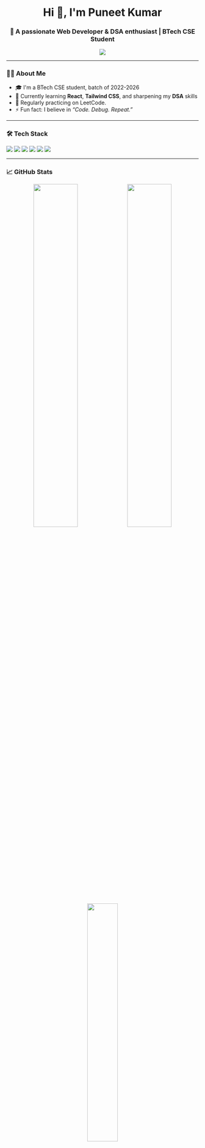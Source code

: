 <h1 align="center">Hi 👋, I'm Puneet Kumar</h1>
<h3 align="center">🚀 A passionate Web Developer & DSA enthusiast | BTech CSE Student</h3>

<p align="center">
  <img src="https://readme-typing-svg.herokuapp.com?color=58A6FF&size=24&center=true&vCenter=true&width=500&lines=Welcome+to+my+GitHub!;I+build+web+projects+%F0%9F%9A%80;I+love+solving+DSA+problems+%F0%9F%93%96" />
</p>

---

### 👨‍💻 About Me
- 🎓 I'm a BTech CSE student, batch of 2022-2026
- 🌱 Currently learning **React**, **Tailwind CSS**, and sharpening my **DSA** skills
- 🧠 Regularly practicing on LeetCode.
- ⚡ Fun fact: I believe in *“Code. Debug. Repeat.”*

---

### 🛠️ Tech Stack
<p align="left">
  <img src="https://img.shields.io/badge/HTML5-E34F26?style=for-the-badge&logo=html5&logoColor=white" />
  <img src="https://img.shields.io/badge/CSS3-1572B6?style=for-the-badge&logo=css3&logoColor=white" />
  <img src="https://img.shields.io/badge/JavaScript-F7DF1E?style=for-the-badge&logo=javascript&logoColor=black" />
  <img src="https://img.shields.io/badge/React-20232A?style=for-the-badge&logo=react&logoColor=61DAFB" />
  <img src="https://img.shields.io/badge/TailwindCSS-06B6D4?style=for-the-badge&logo=tailwind-css&logoColor=white" />
  <img src="https://img.shields.io/badge/Python-3776AB?style=for-the-badge&logo=python&logoColor=white" />
</p>

---

### 📈 GitHub Stats
<p align="center">
  <img src="https://github-readme-stats.vercel.app/api?username=puneetks2004&show_icons=true&theme=radical" width="48%" />
  <img src="https://github-readme-streak-stats.herokuapp.com/?user=puneetks2004&theme=radical" width="48%" />
</p>

<p align="center">
  <img src="https://github-readme-stats.vercel.app/api/top-langs/?username=puneetks2004&layout=compact&theme=radical" width="40%" />
</p>

---

### 📌 Featured Projects

Here are a few things I've built:

- 🎯 [Currency Converter using React](https://github.com/puneetks2004/javascript_projects/tree/main/project_1)
- 📱 [Simple JavaScript Games and Utilities](https://github.com/puneetks2004/javascript_projects)
- 🧪 More projects coming soon – stay tuned!

---

### 🌐 Let's Connect

<p>
  <a href="mailto:puneetks2004@gmail.com"><img src="https://img.shields.io/badge/Gmail-D14836?style=for-the-badge&logo=gmail&logoColor=white" /></a>
  <a href="https://www.linkedin.com/in/puneetks2004/"><img src="https://img.shields.io/badge/LinkedIn-blue?style=for-the-badge&logo=linkedin&logoColor=white" /></a>
  <a href="https://github.com/puneetks2004"><img src="https://img.shields.io/badge/GitHub-181717?style=for-the-badge&logo=github&logoColor=white" /></a>
</p>

---

> 🚀 “Stay curious, keep learning, and never stop building!”

